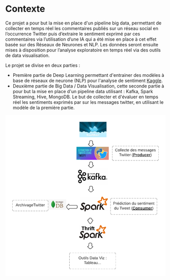 # Contexte

Ce projet a pour but la mise en place d'un pipeline big data, permettant de collecter en temps réel les commentaires publiés sur un réseau social en l’occurrence Twitter puis d’extraire le sentiment exprimé 
par ces commentaires via l’utilisation d’une IA qui a été mise en place à cet effet basée sur des Réseaux de Neurones et NLP. Les données seront ensuite mises à disposition pour 
l’analyse exploratoire en temps réel via des outils de data visualisation.

Le projet se divise en deux parties :

- Première partie de Deep Learning permettant d'entrainer des modèles à base de réseaux de neurone (NLP) pour l'analyse de sentiment [Kaggle](https://www.kaggle.com/hbaflast/french-twitter-sentiment-analysis).
- Deuxième partie de Big Data / Data Visualisation, cette seconde partie à pour but la mise en place d'un pipeline data utilisant : Kafka, Spark Streaming, Hive, MongoDB. Le but de collecter et d'évaluer en temps réel les sentiments exprimés par 
sur les messages twitter, en utilisant le modèle de la première partie. 

![Diagram](./Streaming-Chart.png)